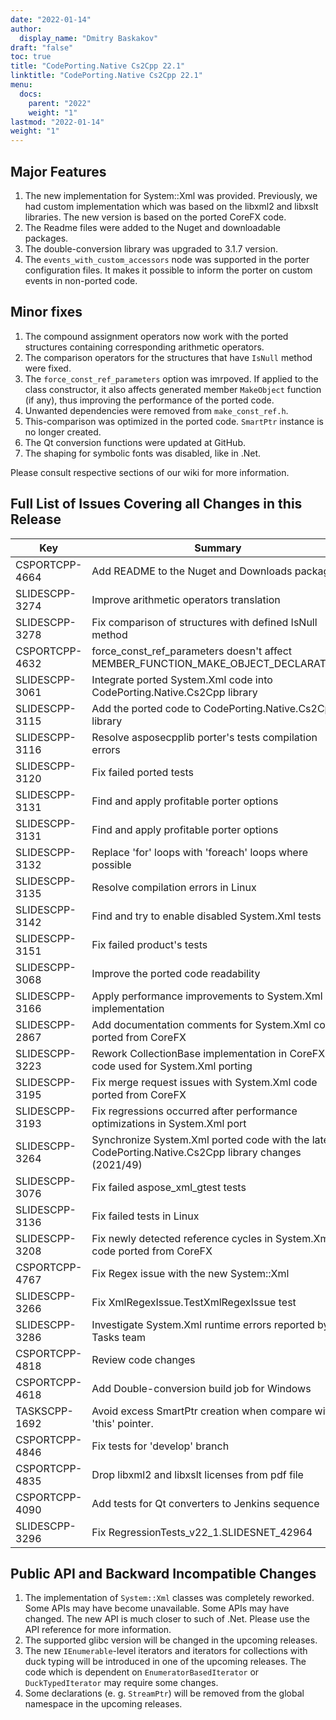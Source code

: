 ```yaml
---
date: "2022-01-14"
author:
  display_name: "Dmitry Baskakov"
draft: "false"
toc: true
title: "CodePorting.Native Cs2Cpp 22.1"
linktitle: "CodePorting.Native Cs2Cpp 22.1"
menu:
  docs:
    parent: "2022"
    weight: "1"
lastmod: "2022-01-14"
weight: "1"
---
```


## Major Features ##

1. The new implementation for System::Xml was provided. Previously, we had custom implementation which was based on the libxml2 and libxslt libraries. The new version is based on the ported CoreFX code.
1. The Readme files were added to the Nuget and downloadable packages.
1. The double-conversion library was upgraded to 3.1.7 version.
1. The `events_with_custom_accessors` node was supported in the porter configuration files. It makes it possible to inform the porter on custom events in non-ported code.

## Minor fixes ##

1. The compound assignment operators now work with the ported structures containing corresponding arithmetic operators.
1. The comparison operators for the structures that have `IsNull` method were fixed.
1. The `force_const_ref_parameters` option was imrpoved. If applied to the class constructor, it also affects generated member `MakeObject` function (if any), thus improving the performance of the ported code.
1. Unwanted dependencies were removed from `make_const_ref.h`.
1. This-comparison was optimized in the ported code. `SmartPtr` instance is no longer created.
1. The Qt conversion functions were updated at GitHub.
1. The shaping for symbolic fonts was disabled, like in .Net.

Please consult respective sections of our wiki for more information.

## Full List of Issues Covering all Changes in this Release ##

| Key | Summary | Category |
| --- | --- | --- |
| CSPORTCPP-4664 | Add README to the Nuget and Downloads packages | Enhancement |
| SLIDESCPP-3274 | Improve arithmetic operators translation | Bug |
| SLIDESCPP-3278 | Fix comparison of structures with defined IsNull method | Bug |
| CSPORTCPP-4632 | force_const_ref_parameters doesn't affect MEMBER_FUNCTION_MAKE_OBJECT_DECLARATION | Bug |
| SLIDESCPP-3061 | Integrate ported System.Xml code into CodePorting.Native.Cs2Cpp library | New feature |
| SLIDESCPP-3115 | Add the ported code to CodePorting.Native.Cs2Cpp library | Task |
| SLIDESCPP-3116 | Resolve asposecpplib porter's tests compilation errors | Task |
| SLIDESCPP-3120 | Fix failed ported tests | Task |
| SLIDESCPP-3131 | Find and apply profitable porter options | Task |
| SLIDESCPP-3131 | Find and apply profitable porter options | Task |
| SLIDESCPP-3132 | Replace 'for' loops with 'foreach' loops where possible | Task |
| SLIDESCPP-3135 | Resolve compilation errors in Linux | Task |
| SLIDESCPP-3142 | Find and try to enable disabled System.Xml tests | Task |
| SLIDESCPP-3151 | Fix failed product's tests | Task |
| SLIDESCPP-3068 | Improve the ported code readability | Task |
| SLIDESCPP-3166 | Apply performance improvements to System.Xml implementation | Task |
| SLIDESCPP-2867 | Add documentation comments for System.Xml code ported from CoreFX | Task |
| SLIDESCPP-3223 | Rework CollectionBase implementation in CoreFX code used for System.Xml porting | Task |
| SLIDESCPP-3195 | Fix merge request issues with System.Xml code ported from CoreFX | Task |
| SLIDESCPP-3193 | Fix regressions occurred after performance optimizations in System.Xml port | Task |
| SLIDESCPP-3264 | Synchronize System.Xml ported code with the latest CodePorting.Native.Cs2Cpp library changes (2021/49) | Task |
| SLIDESCPP-3076 | Fix failed aspose_xml_gtest tests | Task |
| SLIDESCPP-3136 | Fix failed tests in Linux | Task |
| SLIDESCPP-3208 | Fix newly detected reference cycles in System.Xml code ported from CoreFX | Task |
| CSPORTCPP-4767 | Fix Regex issue with the new System::Xml | Task |
| SLIDESCPP-3266 | Fix XmlRegexIssue.TestXmlRegexIssue test | Task |
| SLIDESCPP-3286 | Investigate System.Xml runtime errors reported by Tasks team | Task |
| CSPORTCPP-4818 | Review code changes | Task |
| CSPORTCPP-4618 | Add Double-conversion build job for Windows | Task |
| TASKSCPP-1692 | Avoid excess SmartPtr creation when compare with 'this' pointer. | Enhancement |
| CSPORTCPP-4846 | Fix tests for 'develop' branch | Bug |
| CSPORTCPP-4835 | Drop libxml2 and libxslt licenses from pdf file | Task |
| CSPORTCPP-4090 | Add tests for Qt converters to Jenkins sequence | Task |
| SLIDESCPP-3296 | Fix RegressionTests_v22_1.SLIDESNET_42964 | Bug |

## Public API and Backward Incompatible Changes ##

1. The implementation of `System::Xml` classes was completely reworked. Some APIs may have become unavailable. Some APIs may have changed. The new API is much closer to such of .Net. Please use the API reference for more information.
2. The supported glibc version will be changed in the upcoming releases.
3. The new `IEnumerable`-level iterators and iterators for collections with duck typing will be introduced in one of the upcoming releases. The code which is dependent on `EnumeratorBasedIterator` or `DuckTypedIterator` may require some changes.
4. Some declarations (e. g. `StreamPtr`) will be removed from the global namespace in the upcoming releases.